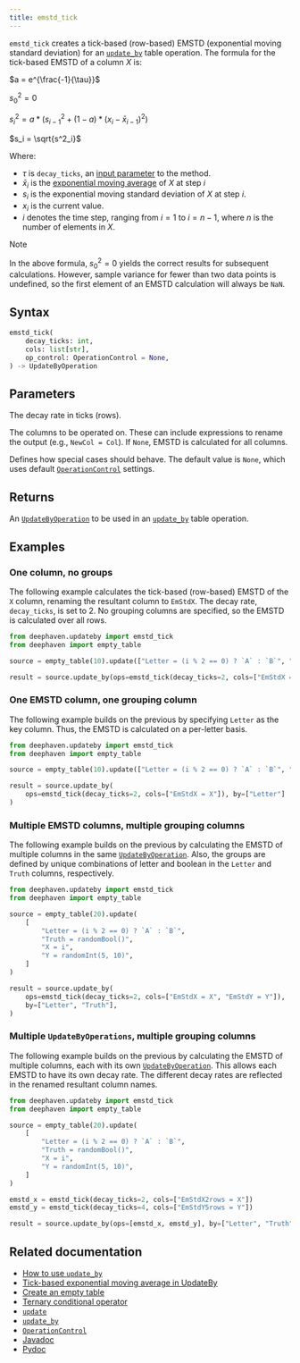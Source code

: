 ```yaml
---
title: emstd_tick
---
```


`emstd_tick` creates a tick-based (row-based) EMSTD (exponential moving standard deviation) for an [`update_by`](./updateBy.md) table operation. The formula for the tick-based EMSTD of a column $X$ is:

$a = e^{\frac{-1}{\tau}}$

$s^2_0 = 0$

$s^2_i = a*(s^2_{i-1} + (1-a)*(x_i - \bar{x}_{i-1})^2)$

$s_i = \sqrt{s^2_i}$

Where:

- $\tau$ is `decay_ticks`, an [input parameter](#parameters) to the method.
- $\bar{x}_i$ is the [exponential moving average](./ema-tick.md) of $X$ at step $i$
- $s_i$ is the exponential moving standard deviation of $X$ at step $i$.
- $x_i$ is the current value.
- $i$ denotes the time step, ranging from $i=1$ to $i = n-1$, where $n$ is the number of elements in $X$.

> [!NOTE]
> In the above formula, $s^2_0 = 0$ yields the correct results for subsequent calculations. However, sample variance for fewer than two data points is undefined, so the first element of an EMSTD calculation will always be `NaN`.

## Syntax

```python syntax
emstd_tick(
    decay_ticks: int,
    cols: list[str],
    op_control: OperationControl = None,
) -> UpdateByOperation
```

## Parameters

<ParamTable>
<Param name="decay_ticks" type="int">

The decay rate in ticks (rows).

</Param>
<Param name="cols" type="list[str]">

The columns to be operated on. These can include expressions to rename the output (e.g., `NewCol = Col`). If `None`, EMSTD is calculated for all columns.

</Param>
<Param name="op_control" optional type="OperationControl">

Defines how special cases should behave. The default value is `None`, which uses default [`OperationControl`](./OperationControl.md) settings.

</Param>
</ParamTable>

## Returns

An [`UpdateByOperation`](./updateBy.md#parameters) to be used in an [`update_by`](./updateBy.md) table operation.

## Examples

### One column, no groups

The following example calculates the tick-based (row-based) EMSTD of the `X` column, renaming the resultant column to `EmStdX`. The decay rate, `decay_ticks`, is set to 2. No grouping columns are specified, so the EMSTD is calculated over all rows.

```python order=result,source
from deephaven.updateby import emstd_tick
from deephaven import empty_table

source = empty_table(10).update(["Letter = (i % 2 == 0) ? `A` : `B`", "X = i"])

result = source.update_by(ops=emstd_tick(decay_ticks=2, cols=["EmStdX = X"]))
```

### One EMSTD column, one grouping column

The following example builds on the previous by specifying `Letter` as the key column. Thus, the EMSTD is calculated on a per-letter basis.

```python order=result,source
from deephaven.updateby import emstd_tick
from deephaven import empty_table

source = empty_table(10).update(["Letter = (i % 2 == 0) ? `A` : `B`", "X = i"])

result = source.update_by(
    ops=emstd_tick(decay_ticks=2, cols=["EmStdX = X"]), by=["Letter"]
)
```

### Multiple EMSTD columns, multiple grouping columns

The following example builds on the previous by calculating the EMSTD of multiple columns in the same [`UpdateByOperation`](./updateBy.md#parameters). Also, the groups are defined by unique combinations of letter and boolean in the `Letter` and `Truth` columns, respectively.

```python order=result,source
from deephaven.updateby import emstd_tick
from deephaven import empty_table

source = empty_table(20).update(
    [
        "Letter = (i % 2 == 0) ? `A` : `B`",
        "Truth = randomBool()",
        "X = i",
        "Y = randomInt(5, 10)",
    ]
)

result = source.update_by(
    ops=emstd_tick(decay_ticks=2, cols=["EmStdX = X", "EmStdY = Y"]),
    by=["Letter", "Truth"],
)
```

### Multiple `UpdateByOperations`, multiple grouping columns

The following example builds on the previous by calculating the EMSTD of multiple columns, each with its own [`UpdateByOperation`](./updateBy.md#parameters). This allows each EMSTD to have its own decay rate. The different decay rates are reflected in the renamed resultant column names.

```python order=result,source
from deephaven.updateby import emstd_tick
from deephaven import empty_table

source = empty_table(20).update(
    [
        "Letter = (i % 2 == 0) ? `A` : `B`",
        "Truth = randomBool()",
        "X = i",
        "Y = randomInt(5, 10)",
    ]
)

emstd_x = emstd_tick(decay_ticks=2, cols=["EmStdX2rows = X"])
emstd_y = emstd_tick(decay_ticks=4, cols=["EmStdY5rows = Y"])

result = source.update_by(ops=[emstd_x, emstd_y], by=["Letter", "Truth"])
```

## Related documentation

- [How to use `update_by`](../../../how-to-guides/rolling-aggregations.md)
- [Tick-based exponential moving average in UpdateBy](./ema-tick.md)
- [Create an empty table](../../../how-to-guides/new-and-empty-table.md#empty_table)
- [Ternary conditional operator](../../../how-to-guides/ternary-if-how-to.md)
- [`update`](../select/update.md)
- [`update_by`](./updateBy.md)
- [`OperationControl`](./OperationControl.md)
- [Javadoc](https://deephaven.io/core/javadoc/io/deephaven/api/updateby/UpdateByOperation.html#Ema(double,java.lang.String...))
- [Pydoc](/core/pydoc/code/deephaven.updateby.html#deephaven.updateby.emstd_tick)
